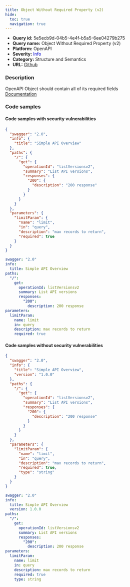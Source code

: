 ```yaml
---
title: Object Without Required Property (v2)
hide:
  toc: true
  navigation: true
---
```


<style>
  .highlight .hll {
    background-color: #ff171742;
  }
  .md-content {
    max-width: 1100px;
    margin: 0 auto;
  }
</style>

-   **Query id:** 5e5ecb9d-04b5-4e4f-b5a5-6ee04279b275
-   **Query name:** Object Without Required Property (v2)
-   **Platform:** OpenAPI
-   **Severity:** <span style="color:#00C">Info</span>
-   **Category:** Structure and Semantics
-   **URL:** [Github](https://github.com/Checkmarx/kics/tree/master/assets/queries/openAPI/2.0/object_without_required_property)

### Description
OpenAPI Object should contain all of its required fields<br>
[Documentation](https://swagger.io/specification/v2/)

### Code samples
#### Code samples with security vulnerabilities
```json title="Postitive test num. 1 - json file" hl_lines="3 20"
{
  "swagger": "2.0",
  "info": {
    "title": "Simple API Overview"
  },
  "paths": {
    "/": {
      "get": {
        "operationId": "listVersionsv2",
        "summary": "List API versions",
        "responses": {
          "200": {
            "description": "200 response"
          }
        }
      }
    }
  },
  "parameters": {
    "limitParam": {
      "name": "limit",
      "in": "query",
      "description": "max records to return",
      "required": true
    }
  }
}

```
```yaml title="Postitive test num. 2 - yaml file" hl_lines="2 13"
swagger: "2.0"
info:
  title: Simple API Overview
paths:
  "/":
    get:
      operationId: listVersionsv2
      summary: List API versions
      responses:
        "200":
          description: 200 response
parameters:
  limitParam:
    name: limit
    in: query
    description: max records to return
    required: true

```


#### Code samples without security vulnerabilities
```json title="Negative test num. 1 - json file"
{
  "swagger": "2.0",
  "info": {
    "title": "Simple API Overview",
    "version": "1.0.0"
  },
  "paths": {
    "/": {
      "get": {
        "operationId": "listVersionsv2",
        "summary": "List API versions",
        "responses": {
          "200": {
            "description": "200 response"
          }
        }
      }
    }
  },
  "parameters": {
    "limitParam": {
      "name": "limit",
      "in": "query",
      "description": "max records to return",
      "required": true,
      "type": "string"
    }
  }
}

```
```yaml title="Negative test num. 2 - yaml file"
swagger: "2.0"
info:
  title: Simple API Overview
  version: 1.0.0
paths:
  "/":
    get:
      operationId: listVersionsv2
      summary: List API versions
      responses:
        "200":
          description: 200 response
parameters:
  limitParam:
    name: limit
    in: query
    description: max records to return
    required: true
    type: string

```
